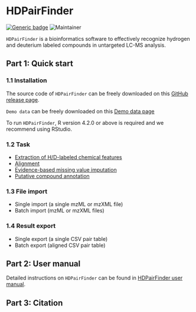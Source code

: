 # HDPairFinder
[![Generic badge](https://img.shields.io/badge/HDPairFinder-ver_1.0-<COLOR>.svg)](https://github.com/HuanLab/HDPairFinder)
![Maintainer](https://img.shields.io/badge/maintainer-Tingting_Zhao,_Tao_Huan-blue)

`HDPairFinder` is a bioinformatics software to effectively recognize hydrogen and deuterium labeled compounds in untargeted LC-MS  analysis.

## Part 1: Quick start
### 1.1 Installation
The source code of `HDPairFinder` can be freely downloaded on this [GitHub release page](https://github.com/HuanLab/HDPairFinder/releases/tag/v1.0).

`Demo data` can be freely downloaded on this [Demo data page](https://pan.baidu.com/s/1wuEh4VMJyHmsTQxwvbsRNQ?pwd=nxyy)

To run `HDPairFinder`, R version 4.2.0 or above is required and we recommend using RStudio.
### 1.2 Task

- [Extraction of H/D-labeled chemical features](https://github.com/HuanLab/HDPairFinder)
- [Alignment](https://github.com/HuanLab/HDPairFinder)
- [Evidence-based missing value imputation](https://github.com/HuanLab/HDPairFinder)
- [Putative compound annotation](https://github.com/HuanLab/HDPairFinder)

### 1.3 File import
- Single import (a single mzML or mzXML file)
- Batch import (mzML or mzXML files)
### 1.4 Result export
- Single export (a single CSV pair table) 
- Batch export (aligned CSV pair table)

## Part 2: User manual
Detailed instructions on `HDPairFinder` can be found in [HDPairFinder user manual](https://github.com/HuanLab/HDPairFinder).

## Part 3: Citation


